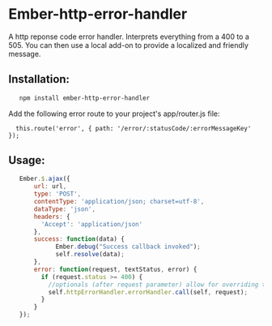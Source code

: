 # Ember-http-error-handler

A http reponse code error handler.  Interprets everything from a 400 to a 505.  You can then use a local add-on to provide a localized and friendly message.

## Installation:
```bash
   npm install ember-http-error-handler
```
   Add the following error route to your project's app/router.js file:

      this.route('error', { path: '/error/:statusCode/:errorMessageKey' });

## Usage:
```javascript
   Ember.$.ajax({
       url: url,
       type: 'POST',
       contentType: 'application/json; charset=utf-8',
       dataType: 'json',
       headers: {
         'Accept': 'application/json'
       },
       success: function(data) {
             Ember.debug("Success callback invoked");
             self.resolve(data);
       },
       error: function(request, textStatus, error) {
         if (request.status >= 400) {
           //optionals (after request parameter) allow for overriding the errorRoute and logoutURL.
           self.httpErrorHandler.errorHandler.call(self, request);
         }
       }
   });
```
